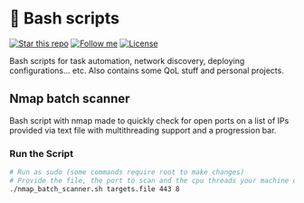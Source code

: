 # :green_book: Bash scripts

[![Star this repo](https://img.shields.io/github/stars/Dyarven/bash-scripts?style=social)](https://github.com/Dyarven/bash-scripts/stargazers)
[![Follow me](https://img.shields.io/github/followers/Dyarven?style=social)](https://github.com/Dyarven)
[![License](https://img.shields.io/github/license/Dyarven/bash-scripts)](https://github.com/Dyarven/bash-scripts/blob/main/LICENSE)

Bash scripts for task automation, network discovery, deploying configurations... etc. Also contains some QoL stuff and personal projects.

## Nmap batch scanner
Bash script with nmap made to quickly check for open ports on a list of IPs provided via text file with multithreading support and a progression bar.

### Run the Script
```bash
# Run as sudo (some commands require root to make changes)
# Provide the file, the port to scan and the cpu threads your machine can handle:
./nmap_batch_scanner.sh targets.file 443 8
```

